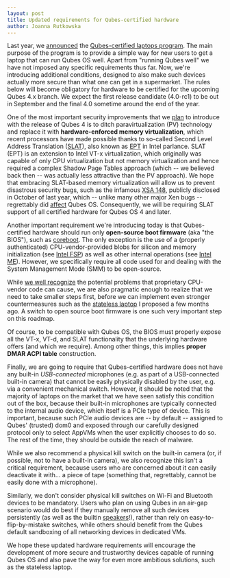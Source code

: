 ```yaml
---
layout: post
title: Updated requirements for Qubes-certified hardware
author: Joanna Rutkowska
---
```


Last year, we [announced][original_announcement] the [Qubes-certified laptops
program]. The main purpose of the program is to provide a simple way for new
users to get a laptop that can run Qubes OS well. Apart from "running Qubes
well" we have not imposed any specific requirements thus far. Now, we're
introducing additional conditions, designed to also make such devices actually
more secure than what one can get in a supermarket. The rules below will become
obligatory for hardware to be certified for the upcoming Qubes 4.x branch. We
expect the first release candidate (4.0-rc1) to be out in September and the
final 4.0 sometime around the end of the year.

One of the most important security improvements that we [plan][pvh_ticket] to
introduce with the release of Qubes 4 is to ditch paravirtualization (PV)
technology and replace it with **hardware-enforced memory virtualization**,
which recent processors have made possible thanks to so-called Second Level
Address Translation ([SLAT]), also known as [EPT][EPT-enabled CPUs] in Intel
parlance.  SLAT (EPT) is an extension to Intel VT-x virtualization, which
originally was capable of only CPU virtualization but not memory virtualization
and hence required a complex Shadow Page Tables approach (which -- we believed
back then -- was actually less attractive than the PV approach). We hope that
embracing SLAT-based memory virtualization will allow us to prevent disastrous
security bugs, such as the infamous [XSA 148], publicly disclosed in October of
last year, which -- unlike many other major Xen bugs -- regrettably did
[affect][QSB 22] Qubes OS. Consequently, we will be requiring SLAT support of
all certified hardware for Qubes OS 4 and later.

Another important requirement we're introducing today is that Qubes-certified
hardware should run only **open-source boot firmware** (aka "the BIOS"), such as
[coreboot]. The only exception is the use of a (properly authenticated)
CPU-vendor-provided blobs for silicon and memory initialization (see [Intel
FSP]) as well as other internal operations (see [Intel ME]). However, we
specifically require all code used for and dealing with the System Management
Mode (SMM) to be open-source.

While [we well recognize][x86_harmful] the potential problems that proprietary
CPU-vendor code can cause, we are also pragmatic enough to realize that we need
to take smaller steps first, before we can implement even stronger
countermeasures such as the [stateless laptop] I proposed a few months ago.  A
switch to open source boot firmware is one such very important step on this
roadmap.

Of course, to be compatible with Qubes OS, the BIOS must properly expose
all the VT-x, VT-d, and SLAT functionality that the underlying hardware offers
(and which we require). Among other things, this implies **proper DMAR ACPI
table** construction.

Finally, we are going to require that Qubes-certified hardware does not have any
built-in _USB-connected_ microphones (e.g. as part of a USB-connected built-in
camera) that cannot be easily physically disabled by the user, e.g. via a
convenient mechanical switch. However, it should be noted that the majority of
laptops on the market that we have seen satisfy this condition out of the box,
because their built-in microphones are typically connected to the internal audio
device, which itself is a PCIe type of device. This is important, because such
PCIe audio devices are -- by default -- assigned to Qubes' (trusted) dom0 and
exposed through our carefully designed protocol only to select AppVMs when the
user explicitly chooses to do so. The rest of the time, they should be outside
the reach of malware.

While we also recommend a physical kill switch on the built-in camera (or, if
possible, not to have a built-in camera), we also recognize this isn't a
critical requirement, because users who are concerned about it can easily
deactivate it with... a piece of tape (something that, regrettably, cannot be
easily done with a microphone).

Similarly, we don't consider physical kill switches on Wi-Fi and Bluetooth
devices to be mandatory. Users who plan on using Qubes in an air-gap scenario
would do best if they manually remove all such devices persistently (as well as
the builtin [speakers][audio_modem]!), rather than rely on
easy-to-flip-by-mistake switches, while others should benefit from the Qubes
default sandboxing of all networking devices in dedicated VMs.

We hope these updated hardware requirements will encourage the development of
more secure and trustworthy devices capable of running Qubes OS and also pave
the way for even more ambitious solutions, such as the stateless laptop.

[original_announcement]: https://www.qubes-os.org/news/2015/12/09/purism-partnership/
[Qubes-certified laptops program]: https://www.qubes-os.org/doc/certified-laptops/
[SLAT]: https://en.wikipedia.org/wiki/Second_Level_Address_Translation
[EPT-enabled CPUs]: https://ark.intel.com/Search/FeatureFilter?productType=processors&ExtendedPageTables=true&MarketSegment=Mobile
[XSA 148]: https://xenbits.xen.org/xsa/advisory-148.html
[QSB 22]: https://github.com/QubesOS/qubes-secpack/blob/master/QSBs/qsb-022-2015.txt
[pvh_ticket]: https://github.com/QubesOS/qubes-issues/issues/2185
[coreboot]: https://www.coreboot.org/
[Intel FSP]: https://firmware.intel.com/learn/fsp/about-intel-fsp
[Intel ME]: https://www.apress.com/9781430265719
[x86_harmful]: https://blog.invisiblethings.org/papers/2015/x86_harmful.pdf
[stateless laptop]: https://blog.invisiblethings.org/papers/2015/state_harmful.pdf
[audio_modem]: https://github.com/romanz/amodem/

